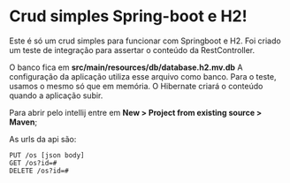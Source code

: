 Crud simples Spring-boot e H2!
=
Este é só um crud simples para funcionar com Springboot e H2.
Foi criado um teste de integração para assertar o conteúdo da RestController.

O banco fica em **src/main/resources/db/database.h2.mv.db**
A configuração da aplicação utiliza esse arquivo como banco.
Para o teste, usamos o mesmo só que em memória.
O Hibernate criará o conteúdo quando a aplicação subir.

Para abrir pelo intellij entre em **New > Project from existing source > Maven**;

As urls da api são:
```
PUT /os [json body]
GET /os?id=#
DELETE /os?id=#
```
